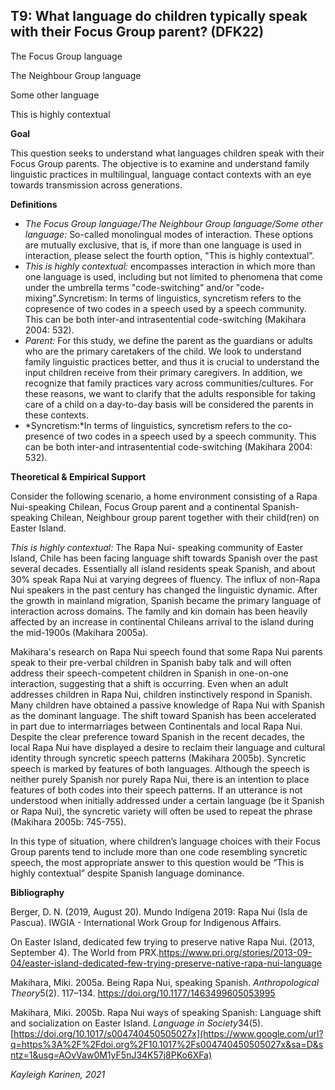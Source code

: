 
## T9: What language do children typically speak with their Focus Group parent? (DFK22)

The Focus Group language

The Neighbour Group language

Some other language

This is highly contextual



**Goal**

This question seeks to understand what languages children speak with their Focus Group parents. The objective is to examine and understand family linguistic practices in multilingual, language contact contexts with an eye towards transmission across generations.



**Definitions**

- *The Focus Group language/The Neighbour Group language/Some other language:* So-called monolingual modes of interaction. These options are mutually exclusive, that is, if more than one language is used in interaction, please select the fourth option, "This is highly contextual”.
- *This is highly contextual:* encompasses interaction in which more than one language is used, including but not limited to phenomena that come under the umbrella terms "code-switching" and/or "code-mixing".Syncretism: In terms of linguistics, syncretism refers to the copresence of two codes in a speech used by a speech community. This can be both inter-and intrasentential code-switching (Makihara 2004: 532).
- *Parent:* For this study, we define the parent as the guardians or adults who are the primary caretakers of the child. We look to understand family linguistic practices better, and thus it is crucial to understand the input children receive from their primary caregivers. In addition, we recognize that family practices vary across communities/cultures. For these reasons, we want to clarify that the adults responsible for taking care of a child on a day-to-day basis will be considered the parents in these contexts.
- *Syncretism:*In terms of linguistics, syncretism refers to the co-presence of two codes in a speech used by a speech community. This can be both inter-and intrasentential code-switching (Makihara 2004: 532).




**Theoretical & Empirical Support**

Consider the following scenario, a home environment consisting of a Rapa Nui-speaking Chilean, Focus Group parent and a continental Spanish-speaking Chilean, Neighbour group parent together with their child(ren) on Easter Island.



*This is highly contextual:* The Rapa Nui- speaking community of Easter Island, Chile has been facing language shift towards Spanish over the past several decades. Essentially all island residents speak Spanish, and about 30% speak Rapa Nui at varying degrees of fluency. The influx of non-Rapa Nui speakers in the past century has changed the linguistic dynamic. After the growth in mainland migration, Spanish became the primary language of interaction across domains. The family and kin domain has been heavily affected by an increase in continental Chileans arrival to the island during the mid-1900s (Makihara 2005a).

Makihara's research on Rapa Nui speech found that some Rapa Nui parents speak to their pre-verbal children in Spanish baby talk and will often address their speech-competent children in Spanish in one-on-one interaction, suggesting that a shift is occurring. Even when an adult addresses children in Rapa Nui, children instinctively respond in Spanish. Many children have obtained a passive knowledge of Rapa Nui with Spanish as the dominant language. The shift toward Spanish has been accelerated in part due to intermarriages between Continentals and local Rapa Nui. Despite the clear preference toward Spanish in the recent decades, the local Rapa Nui have displayed a desire to reclaim their language and cultural identity through syncretic speech patterns (Makihara 2005b). Syncretic speech is marked by features of both languages. Although the speech is neither purely Spanish nor purely Rapa Nui, there is an intention to place features of both codes into their speech patterns. If an utterance is not understood when initially addressed under a certain language (be it Spanish or Rapa Nui), the syncretic variety will often be used to repeat the phrase (Makihara 2005b: 745-755).

In this type of situation, where children’s language choices with their Focus Group parents tend to include more than one code resembling syncretic speech, the most appropriate answer to this question would be “This is highly contextual” despite Spanish language dominance.



**Bibliography**

Berger, D. N. (2019, August 20). Mundo Indígena 2019: Rapa Nui (Isla de Pascua). IWGIA - International Work Group for Indigenous Affairs.

On Easter Island, dedicated few trying to preserve native Rapa Nui. (2013, September 4). The World from PRX.https://www.pri.org/stories/2013-09-04/easter-island-dedicated-few-trying-preserve-native-rapa-nui-language

Makihara, Miki. 2005a. Being Rapa Nui, speaking Spanish. *Anthropological Theory*5(2). 117–134. https://doi.org/10.1177/1463499605053995

Makihara, Miki. 2005b. Rapa Nui ways of speaking Spanish: Language shift and socialization on Easter Island. *Language in Society*34(5). [https://doi.org/10.1017/s004740450505027x](https://www.google.com/url?q=https%3A%2F%2Fdoi.org%2F10.1017%2Fs004740450505027x&sa=D&sntz=1&usg=AOvVaw0M1yF5nJ34K57j8PKo6XFa)

*Kayleigh Karinen, 2021*

